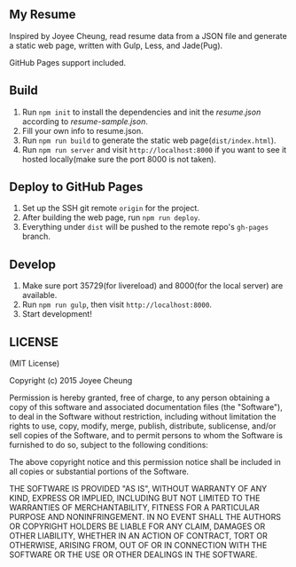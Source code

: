 ## My Resume

Inspired by Joyee Cheung, read resume data from a JSON file and generate a static web page, written with Gulp, Less, and Jade(Pug). 

GitHub Pages support included.

## Build

1. Run `npm init` to install the dependencies and init the *resume.json* according to *resume-sample.json*. 
2. Fill your own info to resume.json.
3. Run `npm run build` to generate the static web page(`dist/index.html`).
4. Run `npm run server` and visit `http://localhost:8000` if you want to see it hosted locally(make sure the port 8000 is not taken).

## Deploy to GitHub Pages

1. Set up the SSH git remote `origin` for the project.
2. After building the web page, run `npm run deploy`.
3. Everything under `dist` will be pushed to the remote repo's `gh-pages` branch.

## Develop

1. Make sure port 35729(for livereload) and 8000(for the local server) are available.
2. Run `npm run gulp`, then visit `http://localhost:8000`.
3. Start development!

## LICENSE

(MIT License)

Copyright (c) 2015 Joyee Cheung

Permission is hereby granted, free of charge, to any person obtaining a copy of this software and associated documentation files (the "Software"), to deal in the Software without restriction, including without limitation the rights to use, copy, modify, merge, publish, distribute, sublicense, and/or sell copies of the Software, and to permit persons to whom the Software is furnished to do so, subject to the following conditions:

The above copyright notice and this permission notice shall be included in all copies or substantial portions of the Software.

THE SOFTWARE IS PROVIDED "AS IS", WITHOUT WARRANTY OF ANY KIND, EXPRESS OR IMPLIED, INCLUDING BUT NOT LIMITED TO THE WARRANTIES OF MERCHANTABILITY, FITNESS FOR A PARTICULAR PURPOSE AND NONINFRINGEMENT. IN NO EVENT SHALL THE AUTHORS OR COPYRIGHT HOLDERS BE LIABLE FOR ANY CLAIM, DAMAGES OR OTHER LIABILITY, WHETHER IN AN ACTION OF CONTRACT, TORT OR OTHERWISE, ARISING FROM, OUT OF OR IN CONNECTION WITH THE SOFTWARE OR THE USE OR OTHER DEALINGS IN THE SOFTWARE.
